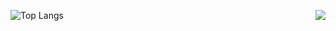 <p>
  <a 
    href="https://github-readme-stats.vercel.app/api?username=KelovpString&show_icons=true&count_private=true&hide_border=true&cache_seconds=1900" 
    target="_blank"
    rel="noopener noreferrer"
  >
    <img 
      align="right" 
      src="https://github-readme-stats.vercel.app/api?username=KelovpString&show_icons=true&count_private=true&hide_border=true&cache_seconds=1900"
    >
  </a>
</p>


![Top Langs](https://github-readme-stats.vercel.app/api/top-langs/?username=KelovpString&theme=buefy&layout=compact)
